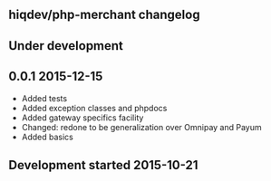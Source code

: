 hiqdev/php-merchant changelog
-----------------------------

## Under development


## 0.0.1 2015-12-15

- Added tests
- Added exception classes and phpdocs
- Added gateway specifics facility
- Changed: redone to be generalization over Omnipay and Payum
- Added basics

## Development started 2015-10-21

